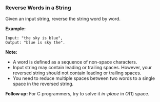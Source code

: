 ### Reverse Words in a String

Given an input string, reverse the string word by word.

**Example:**  

```
Input: "the sky is blue",
Output: "blue is sky the".
```

**Note:**

- A word is defined as a sequence of non-space characters.
- Input string may contain leading or trailing spaces. However, your reversed string should not contain leading or trailing spaces.
- You need to reduce multiple spaces between two words to a single space in the reversed string.

**Follow up:** For C programmers, try to solve it *in-place* in *O*(1) space.
